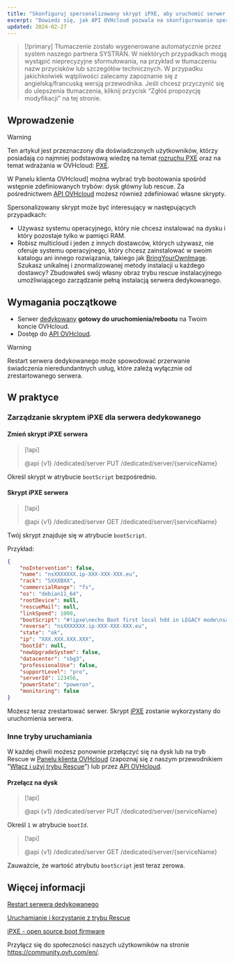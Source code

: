```yaml
---
title: "Skonfiguruj spersonalizowany skrypt iPXE, aby uruchomić serwer przez API OVHcloud"
excerpt: "Dowiedz się, jak API OVHcloud pozwala na skonfigurowanie spersonalizowanego skryptu PXE do uruchamiania serwera"
updated: 2024-02-27
---
```


> [!primary]
> Tłumaczenie zostało wygenerowane automatycznie przez system naszego partnera SYSTRAN. W niektórych przypadkach mogą wystąpić nieprecyzyjne sformułowania, na przykład w tłumaczeniu nazw przycisków lub szczegółów technicznych. W przypadku jakichkolwiek wątpliwości zalecamy zapoznanie się z angielską/francuską wersją przewodnika. Jeśli chcesz przyczynić się do ulepszenia tłumaczenia, kliknij przycisk “Zgłóś propozycję modyfikacji” na tej stronie.
>

## Wprowadzenie

> [!warning]
>
> Ten artykuł jest przeznaczony dla doświadczonych użytkowników, którzy posiadają co najmniej podstawową wiedzę na temat [rozruchu PXE](https://en.wikipedia.org/wiki/Preboot_Execution_Environment) oraz na temat wdrażania w OVHcloud: [PXE](https://ipxe.org/).
>

W Panelu klienta OVHcloud] można wybrać tryb bootowania spośród wstępnie zdefiniowanych trybów: dysk główny lub rescue.
Za pośrednictwem [API OVHcloud](https://api.ovh.com/) możesz również zdefiniować własne skrypty.

Spersonalizowany skrypt może być interesujący w następujących przypadkach:

- Używasz systemu operacyjnego, który nie chcesz instalować na dysku i który pozostaje tylko w pamięci RAM.
- Robisz multicloud i jeden z innych dostawców, których używasz, nie oferuje systemu operacyjnego, który chcesz zainstalować w swoim katalogu ani innego rozwiązania, takiego jak [BringYourOwnImage](bring-your-own-image1.). Szukasz unikalnej i znormalizowanej metody instalacji u każdego dostawcy? Zbudowałeś swój własny obraz trybu rescue instalacyjnego umożliwiającego zarządzanie pełną instalacją serwera dedykowanego.

## Wymagania początkowe

- Serwer [dedykowany](https://www.ovhcloud.com/pl/bare-metal/) **gotowy do uruchomienia/rebootu** na Twoim koncie OVHcloud.
- Dostęp do [API OVHcloud](https://api.ovh.com/).

> [!warning]
>
> Restart serwera dedykowanego może spowodować przerwanie świadczenia nieredundantnych usług, które zależą wyłącznie od zrestartowanego serwera.
>

## W praktyce

### Zarządzanie skryptem iPXE dla serwera dedykowanego <a name="manageIpxeScript"></a>

#### Zmień skrypt iPXE serwera <a name="changeIpxeScript"></a>

> [!api]
>
> @api {v1} /dedicated/server PUT /dedicated/server/{serviceName}
>

Określ skrypt w atrybucie `bootScript` bezpośrednio.

#### Skrypt iPXE serwera <a name="getIpxeScript"></a>

> [!api]
>
> @api {v1} /dedicated/server GET /dedicated/server/{serviceName}
>

Twój skrypt znajduje się w atrybucie `bootScript`.

Przykład:

```json
{
    "noIntervention": false,
    "name": "nsXXXXXXX.ip-XXX-XXX-XXX.eu",
    "rack": "SXXXBXX",
    "commercialRange": "fs",
    "os": "debian11_64",
    "rootDevice": null,
    "rescueMail": null,
    "linkSpeed": 1000,
    "bootScript": "#!ipxe\necho Boot first local hdd in LEGACY mode\nsanboot --no-describe --drive 0x80\nexit 1\n",
    "reverse": "nsXXXXXXX.ip-XXX-XXX-XXX.eu",
    "state": "ok",
    "ip": "XXX.XXX.XXX.XXX",
    "bootId": null,
    "newUpgradeSystem": false,
    "datacenter": "sbg3",
    "professionalUse": false,
    "supportLevel": "pro",
    "serverId": 123456,
    "powerState": "poweron",
    "monitoring": false
}
```

Możesz teraz zrestartować serwer. Skrypt [iPXE](https://ipxe.org/) zostanie wykorzystany do uruchomienia serwera.

### Inne tryby uruchamiania <a name="leaveIpxeScript"></a>

W każdej chwili możesz ponownie przełączyć się na dysk lub na tryb Rescue w [Panelu klienta OVHcloud](https://www.ovh.com/auth/?action=gotomanager&from=https://www.ovh.pl/&ovhSubsidiary=pl) (zapoznaj się z naszym przewodnikiem "[Włącz i użyj trybu Rescue](rescue_mode1.)") lub przez [API OVHcloud](https://api.ovh.com/).

#### Przełącz na dysk <a name="switchToDisk"></a>

> [!api]
>
> @api {v1} /dedicated/server PUT /dedicated/server/{serviceName}
>

Określ `1` w atrybucie `bootId`.

> [!api]
>
> @api {v1} /dedicated/server GET /dedicated/server/{serviceName}
>

Zauważcie, że wartość atrybutu `bootScript` jest teraz zerowa.

## Więcej informacji <a name="gofurther"></a>

[Restart serwera dedykowanego](getting-started-with-dedicated-server#reboot.)

[Uruchamianie i korzystanie z trybu Rescue](rescue_mode1.)

[iPXE - open source boot firmware](https://ipxe.org/)

Przyłącz się do społeczności naszych użytkowników na stronie <https://community.ovh.com/en/>.
